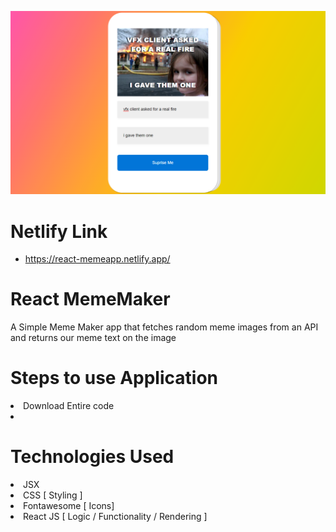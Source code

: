 ![Project Preview](Projectpreview.png)

# Netlify Link

- https://react-memeapp.netlify.app/

# React MemeMaker

A Simple Meme Maker app that fetches random meme images from an API and returns our meme text on the image

# Steps to use Application

<li> Download Entire code
<li>
  
# Technologies Used <br>
<li> JSX
<li> CSS [ Styling ]
<li> Fontawesome [ Icons]
<li> React JS [ Logic / Functionality / Rendering ]
